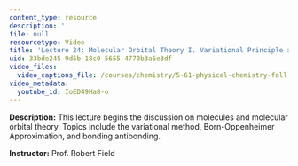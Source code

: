 ```yaml
---
content_type: resource
description: ''
file: null
resourcetype: Video
title: 'Lecture 24: Molecular Orbital Theory I. Variational Principle and Matrix Mechanics'
uid: 33bde245-9d5b-18c0-5655-4770b3a6e3df
video_files:
  video_captions_file: /courses/chemistry/5-61-physical-chemistry-fall-2017/lecture-videos/molecular-orbital-theory-i.-variational-principle-and-matrix-mechanics/IoED49Ha8-o.vtt
video_metadata:
  youtube_id: IoED49Ha8-o
---
```


**Description:** This lecture begins the discussion on molecules and molecular orbital theory. Topics include the variational method, Born-Oppenheimer Approximation, and bonding antibonding.

**Instructor:** Prof. Robert Field